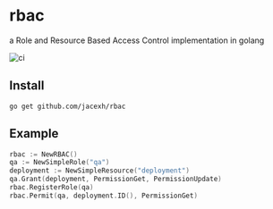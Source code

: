 # rbac
a Role and Resource Based Access Control implementation in golang

![ci](https://github.com/jacexh/rbac/workflows/ci/badge.svg)


## Install

```
go get github.com/jacexh/rbac
```

## Example

```go
rbac := NewRBAC()
qa := NewSimpleRole("qa")
deployment := NewSimpleResource("deployment")
qa.Grant(deployment, PermissionGet, PermissionUpdate)
rbac.RegisterRole(qa)
rbac.Permit(qa, deployment.ID(), PermissionGet)
```
